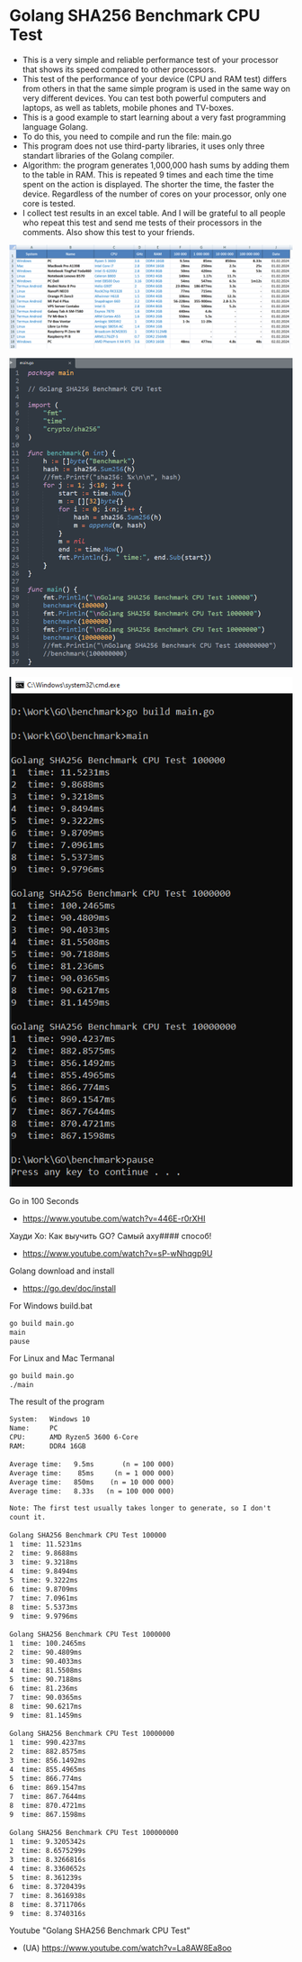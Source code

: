 # Golang SHA256 Benchmark CPU Test
- This is a very simple and reliable performance test of your processor that shows its speed compared to other processors.
- This test of the performance of your device (CPU and RAM test) differs from others in that the same simple program is used in the same way on very different devices. You can test both powerful computers and laptops, as well as tablets, mobile phones and TV-boxes.
- This is a good example to start learning about a very fast programming language Golang.
- To do this, you need to compile and run the file: main.go
- This program does not use third-party libraries, it uses only three standart libraries of the Golang compiler.
- Algorithm: the program generates 1,000,000 hash sums by adding them to the table in RAM. This is repeated 9 times and each time the time spent on the action is displayed. The shorter the time, the faster the device. Regardless of the number of cores on your processor, only one core is tested.
- I collect test results in an excel table. And I will be grateful to all people who repeat this test and send me tests of their processors in the comments. Also show this test to your friends.

![Table Сollect resultsl](https://github.com/foxjony/sha256-benchmark/blob/main/Table.png)

![Source](https://github.com/foxjony/sha256-benchmark/blob/main/Source.png)

![Table Сollect resultsl](https://github.com/foxjony/sha256-benchmark/blob/main/Result.png)

Go in 100 Seconds
- https://www.youtube.com/watch?v=446E-r0rXHI

Хауди Хо: Как выучить GO? Самый аху#### способ!
- https://www.youtube.com/watch?v=sP-wNhqgp9U

Golang download and install
- https://go.dev/doc/install

For Windows build.bat
```
go build main.go
main
pause
```

For Linux and Mac Termanal
```
go build main.go
./main
```

The result of the program
```
System:   Windows 10
Name:     PC
CPU:      AMD Ryzen5 3600 6-Core
RAM:      DDR4 16GB

Average time: 	9.5ms	    (n = 100 000)
Average time:  	 85ms	  (n = 1 000 000)
Average time: 	850ms	 (n = 10 000 000)
Average time: 	8.33s	(n = 100 000 000)
```

```
Note: The first test usually takes longer to generate, so I don't count it.

Golang SHA256 Benchmark CPU Test 100000
1  time: 11.5231ms
2  time: 9.8688ms
3  time: 9.3218ms
4  time: 9.8494ms
5  time: 9.3222ms
6  time: 9.8709ms
7  time: 7.0961ms
8  time: 5.5373ms
9  time: 9.9796ms

Golang SHA256 Benchmark CPU Test 1000000
1  time: 100.2465ms
2  time: 90.4809ms
3  time: 90.4033ms
4  time: 81.5508ms
5  time: 90.7188ms
6  time: 81.236ms
7  time: 90.0365ms
8  time: 90.6217ms
9  time: 81.1459ms

Golang SHA256 Benchmark CPU Test 10000000
1  time: 990.4237ms
2  time: 882.8575ms
3  time: 856.1492ms
4  time: 855.4965ms
5  time: 866.774ms
6  time: 869.1547ms
7  time: 867.7644ms
8  time: 870.4721ms
9  time: 867.1598ms

Golang SHA256 Benchmark CPU Test 100000000
1  time: 9.3205342s
2  time: 8.6575299s
3  time: 8.3266816s
4  time: 8.3360652s
5  time: 8.361239s
6  time: 8.3720439s
7  time: 8.3616938s
8  time: 8.3711706s
9  time: 8.3740316s
```

Youtube "Golang SHA256 Benchmark CPU Test"
- (UA) https://www.youtube.com/watch?v=La8AW8Ea8oo
